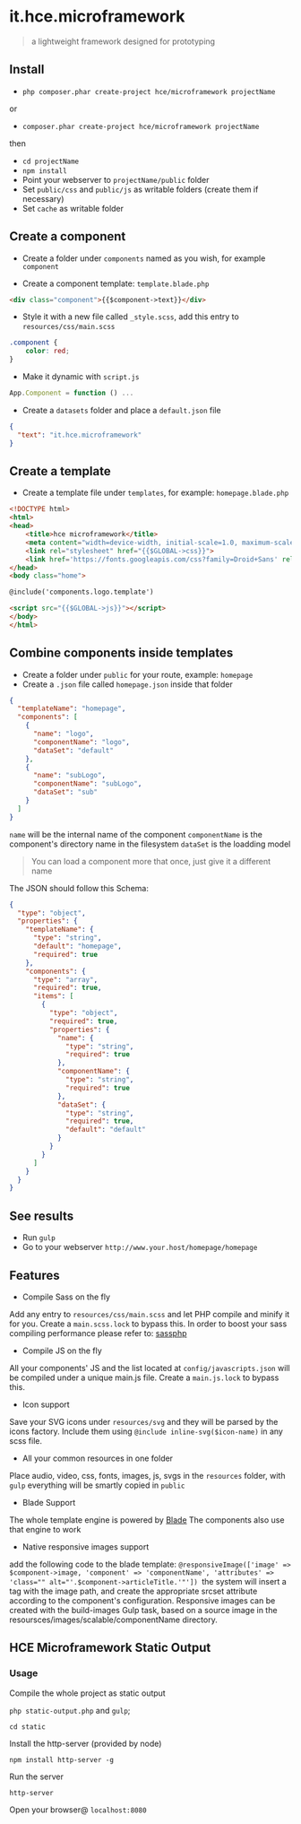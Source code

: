# it.hce.microframework

> a lightweight framework designed for prototyping

## Install

* `php composer.phar create-project hce/microframework projectName`

or

* `composer.phar create-project hce/microframework projectName`

then

* `cd projectName`
* `npm install`
* Point your webserver to `projectName/public` folder
* Set `public/css` and `public/js` as writable folders (create them if necessary)
* Set `cache` as writable folder

## Create a component

* Create a folder under `components` named as you wish, for example `component`

* Create a component template: `template.blade.php`

```html
<div class="component">{{$component->text}}</div>
```

* Style it with a new file called `_style.scss`, add this entry to `resources/css/main.scss`

```css
.component {
    color: red;
}
```

* Make it dynamic with `script.js`

```js
App.Component = function () ...
```

* Create a `datasets` folder and place a `default.json` file

```json
{
  "text": "it.hce.microframework"
}
```

## Create a template

* Create a template file under `templates`, for example: `homepage.blade.php`

```html
<!DOCTYPE html>
<html>
<head>
    <title>hce microframework</title>
    <meta content="width=device-width, initial-scale=1.0, maximum-scale=1.0, user-scalable=no" name="viewport">
    <link rel="stylesheet" href="{{$GLOBAL->css}}">
    <link href='https://fonts.googleapis.com/css?family=Droid+Sans' rel='stylesheet' type='text/css'>
</head>
<body class="home">

@include('components.logo.template')

<script src="{{$GLOBAL->js}}"></script>
</body>
</html>
```

## Combine components inside templates

* Create a folder under `public` for your route, example: `homepage`
* Create a `.json` file called `homepage.json` inside that folder

```json
{
  "templateName": "homepage",
  "components": [
    {
      "name": "logo",
      "componentName": "logo",
      "dataSet": "default"
    },
    {
      "name": "subLogo",
      "componentName": "subLogo",
      "dataSet": "sub"
    }
  ]
}
```

`name` will be the internal name of the component
`componentName` is the component's directory name in the filesystem
`dataSet` is the loadding model

> You can load a component more that once, just give it a different name

The JSON should follow this Schema:

```json
{
  "type": "object",
  "properties": {
    "templateName": {
      "type": "string",
      "default": "homepage",
      "required": true
    },
    "components": {
      "type": "array",
      "required": true,
      "items": [
        {
          "type": "object",
          "required": true,
          "properties": {
            "name": {
              "type": "string",
              "required": true
            },
            "componentName": {
              "type": "string",
              "required": true
            },
            "dataSet": {
              "type": "string",
              "required": true,
              "default": "default"
            }
          }
        }
      ]
    }
  }
}
```

## See results

* Run `gulp`
* Go to your webserver `http://www.your.host/homepage/homepage`

## Features

* Compile Sass on the fly

Add any entry to `resources/css/main.scss` and let PHP compile and minify it for you.
Create a `main.scss.lock` to bypass this.
In order to boost your sass compiling performance please refer to: [sassphp](https://github.com/absalomedia/sassphp)

* Compile JS on the fly

All your components' JS and the list located at `config/javascripts.json` will be compiled under a unique main.js file.
Create a `main.js.lock` to bypass this.

* Icon support

Save your SVG icons under `resources/svg` and they will be parsed by the icons factory.
Include them using `@include inline-svg($icon-name)` in any scss file.

* All your common resources in one folder

Place audio, video, css, fonts, images, js, svgs in the `resources` folder, with `gulp` everything will be smartly copied in `public`

* Blade Support

The whole template engine is powered by [Blade](https://laravel.com/docs/5.1/blade)
The components also use that engine to work

* Native responsive images support

add the following code to the blade template:
`@responsiveImage(['image' => $component->image, 'component' => 'componentName', 'attributes' => 'class="" alt="'.$component->articleTitle.'"'])
`the system will insert a tag with the image path, and create the appropriate srcset attribute according to the component's configuration. Responsive images can be created with the build-images Gulp task, based on a source image in the resoursces/images/scalable/componentName directory.

## HCE Microframework Static Output

### Usage

Compile the whole project as static output

`php static-output.php` and `gulp`;

`cd static`

Install the http-server (provided by node)

`npm install http-server -g`

Run the server

`http-server`

Open your browser@
`localhost:8080`

